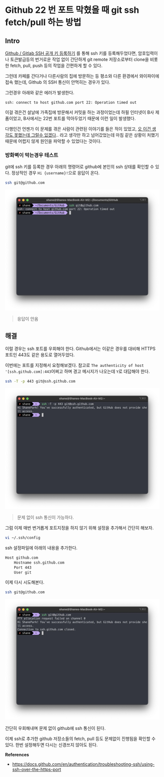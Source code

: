 # Github 22 번 포트 막혔을 때 git ssh fetch/pull 하는 방법

## Intro

[Github / Gitlab SSH 공개 키 등록하기](https://shanepark.tistory.com/247) 를 통해 ssh 키를 등록해두었다면, 암호입력이나 토큰발급등의 번거로운 작업 없이 간단하게 git remote 저장소로부터 clone을 비롯한 fetch, pull, push 등의 작업을 간편하게 할 수 있다.

그런데 카페를 간다거나 다른사람의 집에 방문하는 등 평소와 다른 환경에서 와이파이에 접속 했는데, Github 의 SSH 통신이 안먹히는 경우가 있다. 

그런경우 아래와 같은 에러가 발생한다.

```
ssh: connect to host github.com port 22: Operation timed out
```

이걸 겪은건 설날에 가족집에 방문해서 커밋을 하는 과정이었는데 하필 인터넷이 B사 제품이었고, B사에서는 22번 포트를 막아두었기 때문에 이런 일이 발생했다. 

다행인건 언젠가 이 문제를 겪은 사람이 관련된 이야기를 들은 적이 있었고, <u>오 이건 생각도 못했는데 그럴수 있겠다</u>.. 라고 생각만 하고 넘어갔었는데 마침 같은 상황이 처했기 때문에 어렵지 않게 원인을 파악할 수 있었다는 것이다. 

### 방화벽이 막는경우 테스트

git에 ssh 키를 등록한 경우 아래의 명령어로 github에 본인의 ssh 상태를 확인할 수 있다. 정상적인 경우 `Hi {username}!`으로 응답이 온다.

```bash
ssh git@github.com
```

![1](https://raw.githubusercontent.com/ShanePark/mdblog/main/devops/git/github-ssh-https.assets/1.webp)

> 응답이 안옴

## 해결

이럴 경우는 ssh 포트를 우회해야 한다. Github에서는 이같은 경우를 대비해 HTTPS 포트인 443도 같은 용도로 열어두었다.

이번에는 포트를 지정해서 요청해보겠다. 참고로 `The authenticity of host '[ssh.github.com]:443`어쩌고 하며 경고 메시지가 나오는데 `Y`로 대답해야 한다.

```bash
ssh -T -p 443 git@ssh.github.com
```

![2](https://raw.githubusercontent.com/ShanePark/mdblog/main/devops/git/github-ssh-https.assets/2.webp)

> 문제 없이 ssh 통신이 가능하다.

그럼 이제 매번 번거롭게 포트지정을 하지 않기 위해 설정을 추가해서 간단히 해보자.

```bash
vi ~/.ssh/config
```

ssh 설정파일에 아래의 내용을 추가한다.

```
Host github.com
    Hostname ssh.github.com
    Port 443
    User git
```

이제 다시 시도해본다.

```bash
ssh git@github.com
```

![3](https://raw.githubusercontent.com/ShanePark/mdblog/main/devops/git/github-ssh-https.assets/3.webp)

간단히 우회해내며 문제 없이 github에 ssh 통신이 된다.

이제 ssh로 추가한 github 저장소들의 fetch, pull 등도 문제없이 진행됨을 확인할 수 있다. 한번 설정해두면 다시는 신경쓰지 않아도 된다.

**References**

- https://docs.github.com/en/authentication/troubleshooting-ssh/using-ssh-over-the-https-port